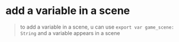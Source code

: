 # add a variable in a scene

> to add a variable in a scene, u can use `export var game_scene: String` and a variable appears in a scene
>
